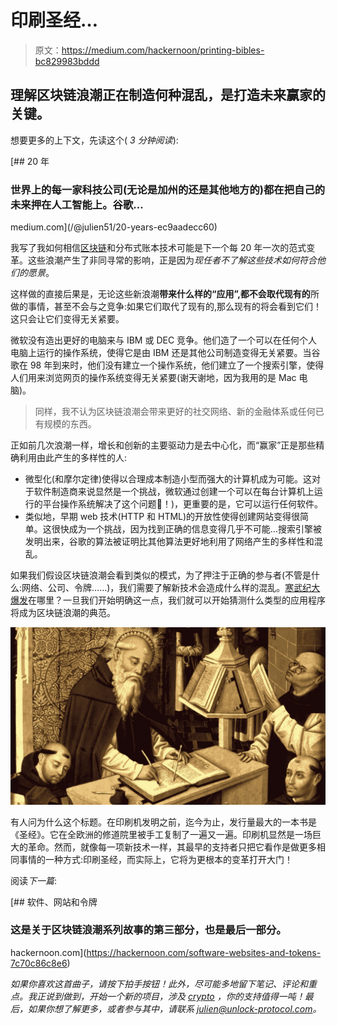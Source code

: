 # 印刷圣经…

> 原文：<https://medium.com/hackernoon/printing-bibles-bc829983bddd>

## 理解区块链浪潮正在制造何种混乱，是打造未来赢家的关键。

想要更多的上下文，先读这个( *3 分钟阅读*):

[](/@julien51/20-years-ec9aadecc60) [## 20 年

### 世界上的每一家科技公司(无论是加州的还是其他地方的)都在把自己的未来押在人工智能上。谷歌…

medium.com](/@julien51/20-years-ec9aadecc60) 

我写了我如何相信[区块链](https://hackernoon.com/tagged/blockchain)和分布式账本技术可能是下一个每 20 年一次的范式变革。这些浪潮产生了非同寻常的影响，正是因为*现任者不了解这些技术如何符合他们的愿景*。

这样做的直接后果是，无论这些新浪潮**带来什么样的“应用”,都不会取代现有的**所做的事情，甚至不会与之竞争:如果它们取代了现有的,那么现有的将会看到它们！这只会让它们变得无关紧要。

微软没有造出更好的电脑来与 IBM 或 DEC 竞争。他们造了一个可以在任何个人电脑上运行的操作系统，使得它是由 IBM 还是其他公司制造变得无关紧要。当谷歌在 98 年到来时，他们没有建立一个操作系统，他们建立了一个搜索引擎，使得人们用来浏览网页的操作系统变得无关紧要(谢天谢地，因为我用的是 Mac 电脑)。

> 同样，我不认为区块链浪潮会带来更好的社交网络、新的金融体系或任何已有规模的东西。

正如前几次浪潮一样，增长和创新的主要驱动力是去中心化，而“赢家”正是那些精确利用由此产生的多样性的人:

*   微型化(和摩尔定律)使得以合理成本制造小型而强大的计算机成为可能。这对于软件制造商来说显然是一个挑战，微软通过创建一个可以在每台计算机上运行的平台操作系统解决了这个问题🍎！)，更重要的是，它可以运行任何软件。
*   类似地，早期 web 技术(HTTP 和 HTML)的开放性使得创建网站变得很简单。这很快成为一个挑战，因为找到正确的信息变得几乎不可能…搜索引擎被发明出来，谷歌的算法被证明比其他算法更好地利用了网络产生的多样性和混乱。

如果我们假设区块链浪潮会看到类似的模式，为了押注于正确的参与者(不管是什么:网络、公司、令牌……)，我们需要了解新技术会造成什么样的混乱。[寒武纪大爆发](https://en.wikipedia.org/wiki/Cambrian_explosion)在哪里？一旦我们开始明确这一点，我们就可以开始猜测什么类型的应用程序将成为区块链浪潮的典范。

![](img/7dca6ef097b15550822a9005b3682c2a.png)

有人问为什么这个标题。在印刷机发明之前，迄今为止，发行量最大的一本书是《圣经》。它在全欧洲的修道院里被手工复制了一遍又一遍。印刷机显然是一场巨大的革命。然而，就像每一项新技术一样，其最早的支持者只把它看作是做更多相同事情的一种方式:印刷圣经，而实际上，它将为更根本的变革打开大门！

阅读*下一篇*:

[](https://hackernoon.com/software-websites-and-tokens-7c70c86c8e6) [## 软件、网站和令牌

### 这是关于区块链浪潮系列故事的第三部分，也是最后一部分。

hackernoon.com](https://hackernoon.com/software-websites-and-tokens-7c70c86c8e6) 

*如果你喜欢这首曲子，请按下拍手按钮！此外，尽可能多地留下笔记、评论和重点。我正说到做到，开始一个新的项目，涉及* [*crypto*](https://hackernoon.com/tagged/crypto) *，你的支持值得一吨！最后，如果你想了解更多，或者参与其中，请联系 julien@unlock-protocol.com。*